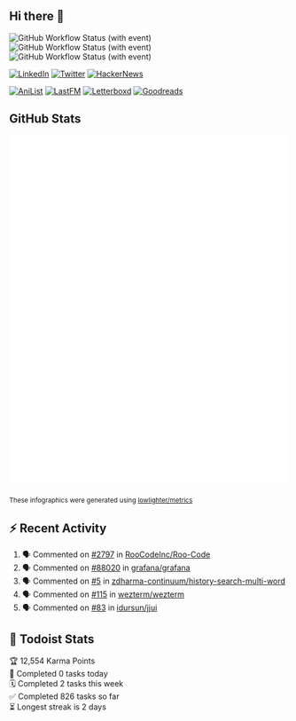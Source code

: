 ## Hi there 👋

![GitHub Workflow Status (with event)](https://img.shields.io/github/actions/workflow/status/PrayagS/PrayagS/metrics.yml?style=plastic&label=GitHub%20metrics)
![GitHub Workflow Status (with event)](https://img.shields.io/github/actions/workflow/status/PrayagS/PrayagS/github-recent-activity.yml?style=plastic&label=GitHub%20recent%20activity)
![GitHub Workflow Status (with event)](https://img.shields.io/github/actions/workflow/status/PrayagS/PrayagS/todoist.yml?style=plastic&label=Todoist%20activity)

[![LinkedIn](https://img.shields.io/badge/linkedin-%231E77B5.svg?&style=flat&logo=linkedin&logoColor=white)](https://linkedin.com/in/prayag-savsani)
[![Twitter](https://img.shields.io/badge/twitter-%2300acee.svg?&style=flat&logo=twitter&logoColor=white)](https://twitter.com/PrayagSavsani)
[![HackerNews](https://img.shields.io/hackernews/user-karma/PrayagS?style=flat&logo=ycombinator&logoColor=%23f0652f&labelColor=%23ffffff&color=%23f0652f)](https://news.ycombinator.com/user?id=PrayagS)

[![AniList](https://img.shields.io/badge/%20Prayagmatic-%2520?logo=anilist&logoColor=%2302A9FF&color=%23ffffff)](https://anilist.co/user/Prayagmatic/)
[![LastFM](https://img.shields.io/badge/%20PrayagS527-%2520?logo=lastdotfm&logoColor=%23ffffff&color=%23d51007)](https://www.last.fm/user/PrayagS527)
[![Letterboxd](https://img.shields.io/badge/%20Prayagmatic-%2520?logo=letterboxd&logoColor=%23202830&color=%23ffffff)](https://letterboxd.com/Prayagmatic/)
[![Goodreads](https://img.shields.io/badge/%20Prayagmatic-%2520?logo=goodreads&logoColor=%2375420e&color=%23e9e5cd)](https://www.goodreads.com/user/show/170988088-prayagmatic)

## GitHub Stats

![](./col1.metrics.svg)

<sub>These infographics were generated using [lowlighter/metrics](https://github.com/lowlighter/metrics)</sub>

## :zap: Recent Activity

<!--START_SECTION:activity-->
1. 🗣 Commented on [#2797](https://github.com/RooCodeInc/Roo-Code/issues/2797#issuecomment-2934141154) in [RooCodeInc/Roo-Code](https://github.com/RooCodeInc/Roo-Code)
2. 🗣 Commented on [#88020](https://github.com/grafana/grafana/issues/88020#issuecomment-2930025619) in [grafana/grafana](https://github.com/grafana/grafana)
3. 🗣 Commented on [#5](https://github.com/zdharma-continuum/history-search-multi-word/issues/5#issuecomment-2906973449) in [zdharma-continuum/history-search-multi-word](https://github.com/zdharma-continuum/history-search-multi-word)
4. 🗣 Commented on [#115](https://github.com/wezterm/wezterm/issues/115#issuecomment-2888900712) in [wezterm/wezterm](https://github.com/wezterm/wezterm)
5. 🗣 Commented on [#83](https://github.com/idursun/jjui/issues/83#issuecomment-2888529501) in [idursun/jjui](https://github.com/idursun/jjui)
<!--END_SECTION:activity-->

## :memo: Todoist Stats

<!-- TODO-IST:START -->
🏆  12,554 Karma Points           
🌸  Completed 0 tasks today           
🗓  Completed 2 tasks this week           
✅  Completed 826 tasks so far           
⏳  Longest streak is 2 days
<!-- TODO-IST:END -->
